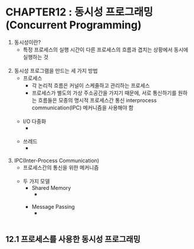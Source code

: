# CHAPTER12 : 동시성 프로그래밍(Concurrent Programming)
1. 동시성이란?
    - 특정 프로세스의 실행 시간이 다른 프로세스의 흐름과 겹치는 상황에서 동시에 실행하는 것<br><br>
2. 동시성 프로그램을 만드는 세 가지 방법
    - 프로세스
        - 각 논리적 흐름은 커널이 스케줄하고 관리하는 프로세스
        - 프로세스가 별도의 가상 주소공간을 가지기 때문에, 서로 통신하기를 원하는 흐름들은 모종의 명시적 프로세스간 통신 interprocess communication(IPC) 메커니즘을 사용해야 함<br><br>
    - I/O 다중화
        - <br><br>
    - 쓰레드
        - <br><br>
3. IPC(Inter-Process Communication)
    - 프로세스간의 통신을 위한 메커니즘<br><br>
    - 두 가지 모델
        - Shared Memory
            - <br><br>
        - Message Passing
            - <br><br>

## 12.1 프로세스를 사용한 동시성 프로그래밍
